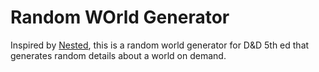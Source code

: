 # Random WOrld Generator
Inspired by [Nested](https://orteil.dashnet.org/nested), this is a random world generator for D&D 5th ed that generates random details about a world on demand.

